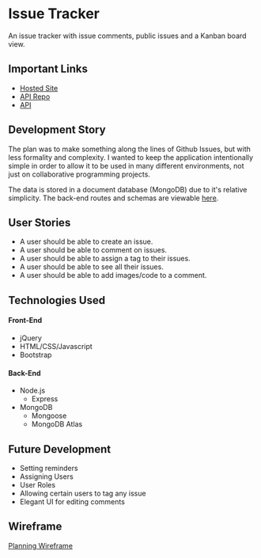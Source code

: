 # Issue Tracker

An issue tracker with issue comments, public issues and a Kanban board view. 

## Important Links

- [Hosted Site](https://sidhantmathur.github.io/Auth-TicTacToe-client/)
- [API Repo](https://github.com/sidhantmathur/issue-api)
- [API](https://afternoon-beach-76578.herokuapp.com/)

## Development Story
The plan was to make something along the lines of Github Issues, but with less formality and complexity. I wanted to keep the application intentionally simple in order to allow it to be used in many different environments, not just on collaborative programming projects. 

The data is stored in a document database (MongoDB) due to it's relative simplicity. The back-end routes and schemas are viewable [here](https://github.com/sidhantmathur/issue-api). 

## User Stories

- A user should be able to create an issue. 
- A user should be able to comment on issues. 
- A user should be able to assign a tag to their issues. 
- A user should be able to see all their issues. 
- A user should be able to add images/code to a comment. 

## Technologies Used

#### Front-End

- jQuery
- HTML/CSS/Javascript
- Bootstrap

#### Back-End

- Node.js
  - Express
- MongoDB
  - Mongoose
  - MongoDB Atlas

## Future Development

- Setting reminders
- Assigning Users
- User Roles
- Allowing certain users to tag any issue
- Elegant UI for editing comments

## Wireframe

[Planning Wireframe](https://imgur.com/a/2lvLNqt)
